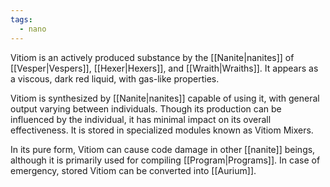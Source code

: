 ```yaml
---
tags:
  - nano
---
```

Vitiom is an actively produced substance by the [[Nanite|nanites]] of [[Vesper|Vespers]], [[Hexer|Hexers]], and [[Wraith|Wraiths]]. It appears as a viscous, dark red liquid, with gas-like properties.

Vitiom is synthesized by [[Nanite|nanites]] capable of using it, with general output varying between individuals. Though its production can be influenced by the individual, it has minimal impact on its overall effectiveness. It is stored in specialized modules known as Vitiom Mixers.

In its pure form, Vitiom can cause code damage in other [[nanite]] beings, although it is primarily used for compiling [[Program|Programs]]. In case of emergency, stored Vitiom can be converted into [[Aurium]].